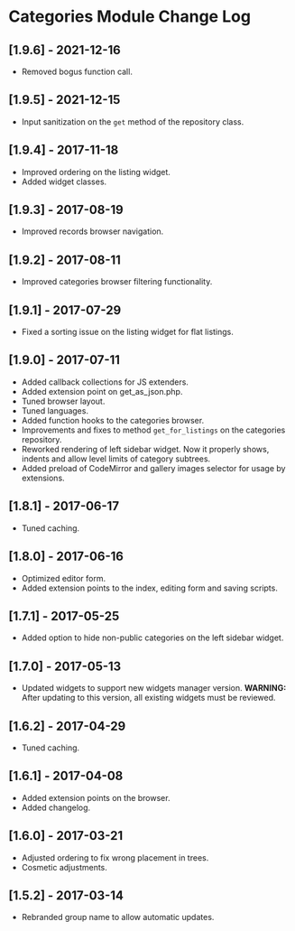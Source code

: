 
# Categories Module Change Log

## [1.9.6] - 2021-12-16

- Removed bogus function call.

## [1.9.5] - 2021-12-15

- Input sanitization on the `get` method of the repository class.

## [1.9.4] - 2017-11-18

- Improved ordering on the listing widget.
- Added widget classes.

## [1.9.3] - 2017-08-19

- Improved records browser navigation.

## [1.9.2] - 2017-08-11

- Improved categories browser filtering functionality.

## [1.9.1] - 2017-07-29

- Fixed a sorting issue on the listing widget for flat listings.

## [1.9.0] - 2017-07-11

- Added callback collections for JS extenders.
- Added extension point on get_as_json.php.
- Tuned browser layout.
- Tuned languages.
- Added function hooks to the categories browser.
- Improvements and fixes to method `get_for_listings` on the categories repository.
- Reworked rendering of left sidebar widget. Now it properly shows, indents and allow level limits of category subtrees.
- Added preload of CodeMirror and gallery images selector for usage by extensions.

## [1.8.1] - 2017-06-17

- Tuned caching.

## [1.8.0] - 2017-06-16

- Optimized editor form.
- Added extension points to the index, editing form and saving scripts.

## [1.7.1] - 2017-05-25

- Added option to hide non-public categories on the left sidebar widget.

## [1.7.0] - 2017-05-13

- Updated widgets to support new widgets manager version.
  **WARNING:** After updating to this version, all existing widgets must be reviewed.

## [1.6.2] - 2017-04-29

- Tuned caching.

## [1.6.1] - 2017-04-08

- Added extension points on the browser.
- Added changelog.

## [1.6.0] - 2017-03-21

- Adjusted ordering to fix wrong placement in trees.
- Cosmetic adjustments.

## [1.5.2] - 2017-03-14

- Rebranded group name to allow automatic updates.
